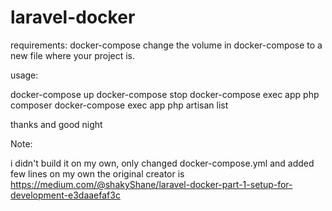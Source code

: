 # laravel-docker
requirements:  docker-compose
			   change the volume in docker-compose to a new file where your project is.


usage:

<to start> docker-compose up
<to stop> docker-compose stop
<to execute a composer command> docker-compose exec app php composer
<to execute a artisan command> docker-compose exec app php artisan list

thanks and good night

Note:

i didn't build it on my own, only changed docker-compose.yml and added few lines on my own
the original creator is https://medium.com/@shakyShane/laravel-docker-part-1-setup-for-development-e3daaefaf3c
